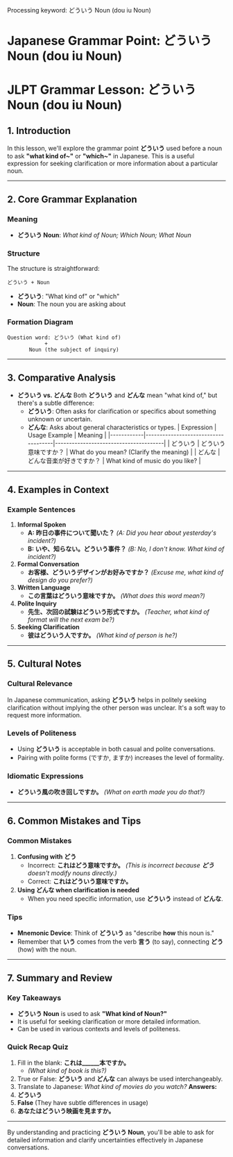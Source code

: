 Processing keyword: どういう Noun (dou iu Noun)
# Japanese Grammar Point: どういう Noun (dou iu Noun)
# JLPT Grammar Lesson: どういう Noun (dou iu Noun)
## 1. Introduction
In this lesson, we'll explore the grammar point **どういう** used before a noun to ask **"what kind of~"** or **"which~"** in Japanese. This is a useful expression for seeking clarification or more information about a particular noun.

---
## 2. Core Grammar Explanation
### Meaning
- **どういう Noun**: *What kind of Noun; Which Noun; What Noun*
### Structure
The structure is straightforward:
```plaintext
どういう + Noun
```
- **どういう**: "What kind of" or "which"
- **Noun**: The noun you are asking about
### Formation Diagram
```plaintext
Question word: どういう (What kind of)
            +
       Noun (the subject of inquiry)
```
---
## 3. Comparative Analysis
- **どういう vs. どんな**
  Both **どういう** and **どんな** mean "what kind of," but there's a subtle difference:
  - **どういう**: Often asks for clarification or specifics about something unknown or uncertain.
  - **どんな**: Asks about general characteristics or types.
  | Expression | Usage Example                       | Meaning                               |
  |------------|-------------------------------------|---------------------------------------|
  | どういう     | どういう意味ですか？                 | What do you mean? (Clarify the meaning) |
  | どんな      | どんな音楽が好きですか？             | What kind of music do you like?       |
---
## 4. Examples in Context
### Example Sentences
1. **Informal Spoken**
   - **A: 昨日の事件について聞いた？**
     *(A: Did you hear about yesterday's incident?)*
   - **B: いや、知らない。どういう事件？**
     *(B: No, I don't know. What kind of incident?)*
2. **Formal Conversation**
   - **お客様、どういうデザインがお好みですか？**
     *(Excuse me, what kind of design do you prefer?)*
3. **Written Language**
   - **この言葉はどういう意味ですか。**
     *(What does this word mean?)*
4. **Polite Inquiry**
   - **先生、次回の試験はどういう形式ですか。**
     *(Teacher, what kind of format will the next exam be?)*
5. **Seeking Clarification**
   - **彼はどういう人ですか。**
     *(What kind of person is he?)*
---
## 5. Cultural Notes
### Cultural Relevance
In Japanese communication, asking **どういう** helps in politely seeking clarification without implying the other person was unclear. It's a soft way to request more information.
### Levels of Politeness
- Using **どういう** is acceptable in both casual and polite conversations.
- Pairing with polite forms (ですか, ますか) increases the level of formality.
### Idiomatic Expressions
- **どういう風の吹き回しですか。**
  *(What on earth made you do that?)*
---
## 6. Common Mistakes and Tips
### Common Mistakes
1. **Confusing with どう**
   - Incorrect: **これはどう意味ですか。**
     *(This is incorrect because **どう** doesn't modify nouns directly.)*
   - Correct: **これはどういう意味ですか。**
2. **Using どんな when clarification is needed**
   - When you need specific information, use **どういう** instead of **どんな**.
### Tips
- **Mnemonic Device**: Think of **どういう** as "describe **how** this noun is."
- Remember that **いう** comes from the verb **言う** (to say), connecting **どう** (how) with the noun.
---
## 7. Summary and Review
### Key Takeaways
- **どういう Noun** is used to ask **"What kind of Noun?"**
- It is useful for seeking clarification or more detailed information.
- Can be used in various contexts and levels of politeness.
### Quick Recap Quiz
1. Fill in the blank: **これは______本ですか。**
   - *(What kind of book is this?)*
2. True or False: **どういう** and **どんな** can always be used interchangeably.
3. Translate to Japanese: *What kind of movies do you watch?*
**Answers:**
1. **どういう**
2. **False** (They have subtle differences in usage)
3. **あなたはどういう映画を見ますか。**
---
By understanding and practicing **どういう Noun**, you'll be able to ask for detailed information and clarify uncertainties effectively in Japanese conversations.
